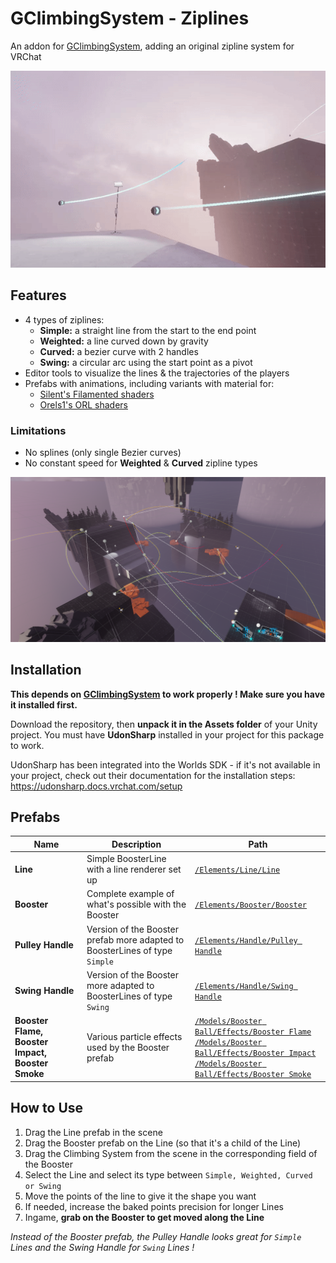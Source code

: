 # GClimbingSystem - Ziplines
An addon for [GClimbingSystem](https://github.com/geegaz/GClimbingSystem), adding an original zipline system for VRChat

![](.img/Ingame_Jump.gif)

## Features

- 4 types of ziplines: 
  - **Simple:** a straight line from the start to the end point
  - **Weighted:** a line curved down by gravity
  - **Curved:** a bezier curve with 2 handles
  - **Swing:** a circular arc using the start point as a pivot
- Editor tools to visualize the lines & the trajectories of the players
- Prefabs with animations, including variants with material for:
  - [Silent's Filamented shaders](https://gitlab.com/s-ilent/filamented)
  - [Orels1's ORL shaders](https://github.com/orels1/orels-Unity-Shaders)

### Limitations
- No splines (only single Bezier curves)
- No constant speed for **Weighted** & **Curved** zipline types

![](.img/Editor_Gizmos.png)

## Installation

**This depends on [GClimbingSystem](https://github.com/geegaz/GClimbingSystem) to work properly ! Make sure you have it installed first.**

Download the repository, then **unpack it in the Assets folder** of your Unity project.
You must have **UdonSharp** installed in your project for this package to work.

UdonSharp has been integrated into the Worlds SDK - if it's not available in your project, check out their documentation for the installation steps: https://udonsharp.docs.vrchat.com/setup

## Prefabs

Name | Description | Path
---|---|---
**Line** | Simple BoosterLine with a line renderer set up | [```/Elements/Line/Line```](./Elements/Line/)
**Booster** | Complete example of what's possible with the Booster | [```/Elements/Booster/Booster```](./Elements/Booster/)
**Pulley Handle** | Version of the Booster prefab more adapted to BoosterLines of type `Simple` | [```/Elements/Handle/Pulley Handle```](./Elements/Handle/)
**Swing Handle** | Version of the Booster more adapted to BoosterLines of type `Swing` | [```/Elements/Handle/Swing Handle```](./Elements/Handle/)
**Booster Flame, Booster Impact, Booster Smoke** | Various particle effects used by the Booster prefab | [```/Models/Booster Ball/Effects/Booster Flame```](./Models/Booster%20Ball/Effects/)<br>[```/Models/Booster Ball/Effects/Booster Impact```](./Models/Booster%20Ball/Effects/)<br>[```/Models/Booster Ball/Effects/Booster Smoke```](./Models/Booster%20Ball/Effects/)

## How to Use

1. Drag the Line prefab in the scene
2. Drag the Booster prefab on the Line (so that it's a child of the Line)
3. Drag the Climbing System from the scene in the corresponding field of the Booster
4. Select the Line and select its type between `Simple, Weighted, Curved or Swing`
5. Move the points of the line to give it the shape you want
6. If needed, increase the baked points precision for longer Lines
6. Ingame, **grab on the Booster to get moved along the Line**

*Instead of the Booster prefab, the Pulley Handle looks great for `Simple` Lines and the Swing Handle for `Swing` Lines !*

